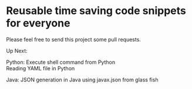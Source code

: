 # Reusable time saving code snippets for everyone
Please feel free to send this project some pull requests. 

Up Next: <br />

Python:
Execute shell command from Python <br />
Reading YAML file in Python <br />

Java:
JSON generation in Java using javax.json from glass fish <br />
